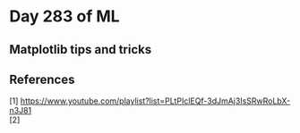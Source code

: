 # Day 283 of ML 

## Matplotlib tips and tricks




**References**
------------
[1]  https://www.youtube.com/playlist?list=PLtPIclEQf-3dJmAj3IsSRwRoLbX-n3J81  
[2]
